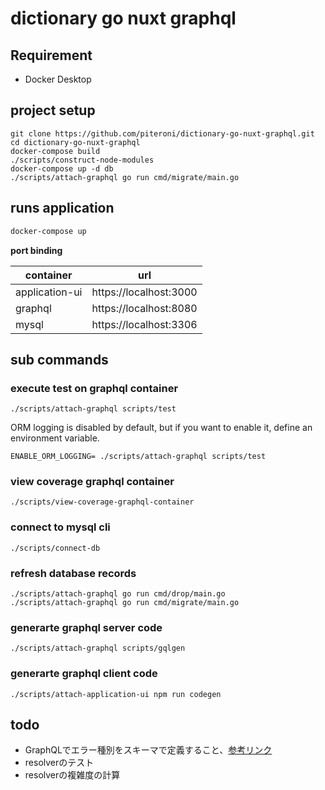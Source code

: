 # dictionary go nuxt graphql

## Requirement

- Docker Desktop

## project setup

```
git clone https://github.com/piteroni/dictionary-go-nuxt-graphql.git
cd dictionary-go-nuxt-graphql
docker-compose build
./scripts/construct-node-modules
docker-compose up -d db
./scripts/attach-graphql go run cmd/migrate/main.go
```

## runs application

```sh
docker-compose up
```

**port binding**

container|url
--|--
application-ui|https://localhost:3000
graphql|https://localhost:8080
mysql|https://localhost:3306

## sub commands

### execute test on graphql container

```
./scripts/attach-graphql scripts/test
```

ORM logging is disabled by default, but if you want to enable it, define an environment variable.

```
ENABLE_ORM_LOGGING= ./scripts/attach-graphql scripts/test
```

### view coverage graphql container

```
./scripts/view-coverage-graphql-container
```

### connect to mysql cli

```
./scripts/connect-db
```

### refresh database records

```
./scripts/attach-graphql go run cmd/drop/main.go
./scripts/attach-graphql go run cmd/migrate/main.go
```

### generarte graphql server code

```
./scripts/attach-graphql scripts/gqlgen
```

### generarte graphql client code

```
./scripts/attach-application-ui npm run codegen
```

## todo

- GraphQLでエラー種別をスキーマで定義すること、[参考リンク](https://www.youtube.com/watch?v=RDNTP66oY2o)
- resolverのテスト
- resolverの複雑度の計算
